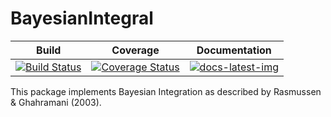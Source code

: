 # BayesianIntegral

| Build | Coverage | Documentation |
|-------|----------|---------------|
| [![Build Status](https://travis-ci.com/s-baumann/BayesianIntegral.jl.svg?branch=master)](https://travis-ci.org/s-baumann/BayesianIntegral.jl) | [![Coverage Status](https://coveralls.io/repos/github/s-baumann/BayesianIntegral.jl/badge.svg?branch=master)](https://coveralls.io/github/s-baumann/BayesianIntegral.jl?branch=master) | [![docs-latest-img](https://img.shields.io/badge/docs-latest-blue.svg)](https://s-baumann.github.io/BayesianIntegral.jl/dev/index.html) |

This package implements Bayesian Integration as described by Rasmussen & Ghahramani (2003).
